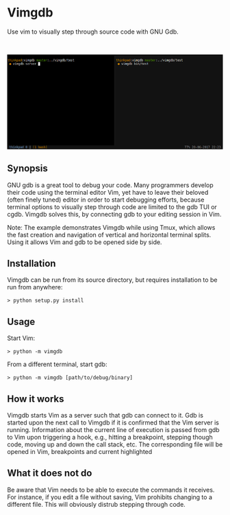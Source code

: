 # Vimgdb

Use vim to visually step through source code with GNU Gdb.

<br>

<p align="center">
  <img style="max-width: 100%;" src="https://raw.githubusercontent.com/gisodal/vimgdb/figures/demo.gif?token=AKPkVf08cJWjnufUHu_1LHwexig4ct77ks5ZBkymwA%3D%3D" />
</p>


## Synopsis

GNU gdb is a great tool to debug your code. Many programmers develop their code using the terminal editor Vim, yet have to leave their beloved (often finely tuned) editor in order to start debugging efforts, because terminal options to visually step through code are limited to the gdb TUI or cgdb. Vimgdb solves this, by connecting gdb to your editing session in Vim.

Note: The example demonstrates Vimgdb while using Tmux, which allows the fast creation and navigation of vertical and horizontal terminal splits. Using it allows Vim and gdb to be opened side by side.

## Installation

Vimgdb can be run from its source directory, but requires installation to be run from anywhere:

    > python setup.py install


## Usage

Start Vim:

    > python -m vimgdb

From a different terminal, start gdb:

    > python -m vimgdb [path/to/debug/binary]


## How it works

Vimgdb starts Vim as a server such that gdb can connect to it. Gdb is started upon the next call to Vimgdb if it is confirmed that the Vim server is running. Information about the current line of execution is passed from gdb to Vim upon triggering a hook, e.g., hitting a breakpoint, stepping though code, moving up and down the call stack, etc. The corresponding file will be opened in Vim, breakpoints and current  highlighted

## What it does not do

Be aware that Vim needs to be able to execute the commands it receives. For instance, if you edit a file without saving, Vim prohibits changing to a different file. This will obviously distrub stepping through code.

